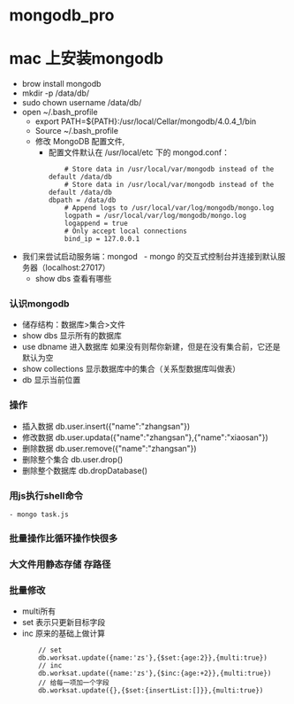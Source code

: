 # mongodb_pro
# mac 上安装mongodb

- brow install mongodb
- mkdir -p /data/db/
- sudo chown username /data/db/
- open ~/.bash_profile
    - export PATH=${PATH}:/usr/local/Cellar/mongodb/4.0.4_1/bin
    - Source  ~/.bash_profile
    - 修改 MongoDB 配置文件, 
      - 配置文件默认在 /usr/local/etc 下的 mongod.conf：
        ```
            # Store data in /usr/local/var/mongodb instead of the default /data/db
            # Store data in /usr/local/var/mongodb instead of the default /data/db
        dbpath = /data/db
            # Append logs to /usr/local/var/log/mongodb/mongo.log
            logpath = /usr/local/var/log/mongodb/mongo.log
            logappend = true
            # Only accept local connections
            bind_ip = 127.0.0.1
        ```
- 我们来尝试启动服务端：mongod
    - mongo 的交互式控制台并连接到默认服务器（localhost:27017）
    - show dbs 查看有哪些

### 认识mongodb
- 储存结构：数据库>集合>文件
- show dbs 显示所有的数据库
- use dbname 进入数据库 如果没有则帮你新建，但是在没有集合前，它还是默认为空
- show collections 显示数据库中的集合（关系型数据库叫做表）
- db 显示当前位置

### 操作
- 插入数据 db.user.insert({"name":"zhangsan"})
- 修改数据 db.user.updata({"name":"zhangsan"},{"name":"xiaosan"})
- 删除数据 db.user.remove({"name":"zhangsan"})
- 删除整个集合 db.user.drop()
- 删除整个数据库 db.dropDatabase()

### 用js执行shell命令
    - mongo task.js
### 批量操作比循环操作快很多
### 大文件用静态存储 存路径

### 批量修改
  - multi所有
  - set 表示只更新目标字段
  - inc 原来的基础上做计算
    ```
        // set
        db.worksat.update({name:'zs'},{$set:{age:2}},{multi:true})
        // inc
        db.worksat.update({name:'zs'},{$inc:{age:+2}},{multi:true})
        // 给每一项加一个字段
        db.worksat.update({},{$set:{insertList:[]}},{multi:true})
    ```